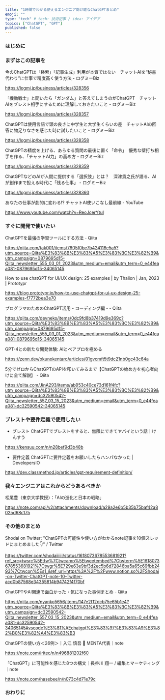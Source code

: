 ```yaml
---
title: "1時間でわかる使えるエンジニア向け雑なChatGPTまとめ"
emoji: ""
type: "tech" # tech: 技術記事 / idea: アイデア
topics: ["ChatGPT", "GPT"]
published: false
---
```


### はじめに

### まずはこの記事を

今のChatGPTは「検索」「記事生成」利用が本質ではない　チャットAIを“秘書代わり”に仕事で精度高く使う方法 - ログミーBiz 

https://logmi.jp/business/articles/328356

「機動戦士」と聞いたら「ガンダム」と答えてしまうのがChatGPT　チャットAIをブレスト相手にするために理解しておきたいこと - ログミーBiz 

https://logmi.jp/business/articles/328357

ChatGPTは使用言語で頭の良さに中学生と大学生くらいの差　チャットAIの回答に物足りなさを感じた時に試したいこと - ログミーBiz 

https://logmi.jp/business/articles/328358

ChatGPTの精度を上げる、あらゆる質問の最後に置く「命令」　優秀な壁打ち相手を作る、「チャットAI力」の高め方 - ログミーBiz 

https://logmi.jp/business/articles/328359

ChatGPTなどのAIが人間に提供する「選択肢」とは？　深津貴之氏が語る、AIが創作まで担える時代に「残る仕事」 - ログミーBiz 

https://logmi.jp/business/articles/328360

あなたの仕事が劇的に変わる!? チャットAI使いこなし最前線 - YouTube 

https://www.youtube.com/watch?v=ReoJcerYtuI

### すぐに開発で使いたい
ChatGPTを最強の学習ツールにする方法 - Qiita 

https://qiita.com/tak001/items/7605f0be7b424118e5a5?utm_source=Qiita%E3%83%8B%E3%83%A5%E3%83%BC%E3%82%B9&utm_campaign=0879695d15-Qiita_newsletter_555_03_01_2023&utm_medium=email&utm_term=0_e44feaa081-0879695d15-34065145


How to use chatGPT for UI/UX design: 25 examples | by Thalion | Jan, 2023 | Prototypr 

https://blog.prototypr.io/how-to-use-chatgpt-for-ui-ux-design-25-examples-f7772bea3e70

プログラマのためのChatGPT活用 - コーディング編 - - Qiita 

https://qiita.com/devneko/items/0dc9fd8b37419d9e369c?utm_source=Qiita%E3%83%8B%E3%83%A5%E3%83%BC%E3%82%B9&utm_campaign=0879695d15-Qiita_newsletter_555_03_01_2023&utm_medium=email&utm_term=0_e44feaa081-0879695d15-34065145

GPT-4との新たな開発体験: AIとペアプロを極める 

https://zenn.dev/okunokentaro/articles/01gvcmft5t9dc21nb0gc43c64a

5分でゼロからChatGPTのAPIを叩いてみるまで【ChatGPTの始め方を初心者向けに全て解説】 - Qiita 

https://qiita.com/JinA293/items/ab953c40ce73d161f4fc?utm_source=Qiita%E3%83%8B%E3%83%A5%E3%83%BC%E3%82%B9&utm_campaign=dc32590542-Qiita_newsletter_557_03_15_2023&utm_medium=email&utm_term=0_e44feaa081-dc32590542-34065145

### ブレストや要件定義で使用したい

- ブレスト
ChatGPTでブレストをすると、無限にできてヤバイという話｜けんすう

https://kensuu.com/n/n28bef9d3b48b

- 要件定義
ChatGPTに要件定義をお願いしたらハンパなかった | DevelopersIO 

https://dev.classmethod.jp/articles/gpt-requirement-definition/

### 我々エンジニアはこれからどうあるべきか

松尾豊（東京大学教授）：「AIの進化と日本の戦略」

https://note.com/api/v2/attachments/download/a29a2e6b5b35b75baf42a8025d68c175


### その他のまとめ

Shodai on Twitter: "ChatGPTの可能性や使い方がわかるnote記事を10個スレッドにまとめました👇" / Twitter 

https://twitter.com/shodaiiiiii/status/1618073678553681921?ref_src=twsrc%5Etfw%7Ctwcamp%5Etweetembed%7Ctwterm%5E1618073678553681921%7Ctwgr%5E729e63e9bf3d2ec5b6d72846ba5a65c69fbb2493%7Ctwcon%5Es1_&ref_url=https%3A%2F%2Fwww.notion.so%2FShodai-on-Twitter-ChatGPT-note-10-Twitter-acd0b87568e34355814b94742f4f70bf

ChatGPTやAI関連で面白かった・気になった事例まとめ - Qiita 

https://qiita.com/nyanko5656/items/147e2f12dcb75e65b1e4?utm_source=Qiita%E3%83%8B%E3%83%A5%E3%83%BC%E3%82%B9&utm_campaign=dc32590542-Qiita_newsletter_557_03_15_2023&utm_medium=email&utm_term=0_e44feaa081-dc32590542-34065145#vscode%E3%81%AEchatgpt%E3%83%97%E3%83%A9%E3%82%B0%E3%82%A4%E3%83%B3

ChatGPTの使い方＜26例＞｜入江 慎吾 🚀 MENTA代表｜note 

https://note.com/iritec/n/n496881202f60

「ChatGPT」に可能性を感じた8つの構文｜長谷川 翔一 / 編集とマーケティング｜note 

https://note.com/hasebee/n/n073c4d71e79c


### おわりに
